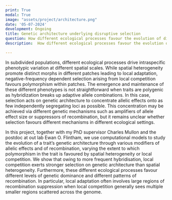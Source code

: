 ```yaml
---
print: True  
modal: True 
image: "assets/project/architecture.png"
date: '05-07-2024'
development: Ongoing
title: Genetic architecture underlying disruptive selection
question: How different ecological processes favour the evolution of different trait genetic architectures?
description:  How different ecological processes favour the evolution of different trait genetic architectures?

---
```


In subdivided populations, different ecological processes drive intraspecific phenotypic variation at different spatial scales. While spatial heterogeneity promote distinct morphs in different patches leading to local adaptation, negative-frequency dependent selection arising from local competition favours polymorphism within patches. The emergence and maintenance of these different phenotypes is not straightforward when traits are polygenic as hybridization breaks up adaptive allele combinations. In this case, selection acts on genetic architecture to concentrate allelic effects onto as few independently segregating loci as possible. This concentration may be achieved via different genetic mechanisms such as amplifiers of allele effect size or suppressors of recombination, but it remains unclear whether selection favours different mechanisms in different ecological settings. 

In this project, together with my PhD supervisor Charles Mullon and the postdoc at out lab Ewan O. Flintham, we use computational models to study the evolution of a trait’s genetic architecture through various modifiers of allelic effects and of recombination, varying the extent to which polymorphism in the trait is favoured by spatial heterogeneity or local competition. We show that owing to more frequent hybridisation, local competition exerts stronger selection on genetic architecture than spatial heterogeneity. Furthermore, these different ecological processes favour different levels of genetic dominance and different patterns of recombination. In particular, local adaptation often involves large regions of recombination suppression when local competition generally sees multiple smaller regions scattered across the genome. 

